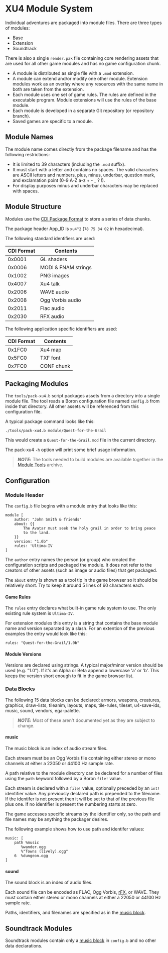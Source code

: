XU4 Module System
=================

Individual adventures are packaged into module files.
There are three types of modules:

* Base
* Extension
* Soundtrack

There is also a single `render.pak` file containing core rendering assets that
are used for all other game modules and has no game configuration chunk.

* A module is distributed as single file with a `.mod` extension.
* A module can extend and/or modify one other module.  Extension modules work
  as an overlay where any resources with the same name in both are taken from
  the extension.
* Each module uses one set of game rules.  The rules are defined in the
  executable program.  Module extensions will use the rules of the base module.
* Each module is developed in a separate Git repository (or repository branch).
* Saved games are specific to a module.


Module Names
------------

The module name comes directly from the package filename and has the following
restrictions:

* It is limited to 39 characters (including the `.mod` suffix).
* It must start with a letter and contains no spaces. The valid characters are
  ASCII letters and numbers, plus, minus, underbar, question mark, and
  exclamation point (0-9 A-Z a-z + - _ ? !).
* For display purposes minus and underbar characters may be replaced with
  spaces.


Module Structure
----------------

Modules use the [CDI Package Format] to store a series of data chunks.

The package header App_ID is `xu4^2` (`78 75 34 02` in hexadecimal).

The following standard identifiers are used:

CDI Format | Contents
-----------|-------------------
0x0001     | GL shaders
0x0006     | MODI & FNAM strings
0x1002     | PNG images
0x4007     | Xu4 talk
0x2006     | WAVE audio
0x2008     | Ogg Vorbis audio
0x2011     | Flac audio
0x2030     | RFX audio

The following application specific identifiers are used:

CDI Format | Contents
-----------|-----------
0x1FC0     | Xu4 map
0x5FC0     | TXF font
0x7FC0     | CONF chunk


Packaging Modules
-----------------

The `tools/pack-xu4.b` script packages assets from a directory into a single
module file.  The tool reads a Boron configuration file named `config.b` from
inside that directory.  All other assets will be referenced from this
configuration file.

A typical package command looks like this:

    ./tools/pack-xu4.b module/Quest-for-the-Grail

This would create a `Quest-for-the-Grail.mod` file in the current directory.

The pack-xu4 `-h` option will print some brief usage information.

> **_NOTE_:** The tools needed to build modules are available together in the
[Module Tools] archive.


Configuration
-------------

### Module Header

The `config.b` file begins with a module entry that looks like this:

```
module [
    author: "John Smith & friends"
    about: {{
        The Avatar must seek the holy grail in order to bring peace
        to the land.
    }}
    version: "1.0b"
    rules: 'Ultima-IV
]
```

The `author` entry names the person (or group) who created the configuration
scripts and packaged the module.  It does not refer to the creators of other
assets (such as image or audio files) that get packaged.

The `about` entry is shown as a tool tip in the game browser so it should
be relatively short.  Try to keep it around 5 lines of 60 characters each.

#### Game Rules

The `rules` entry declares what built-in game rule system to use.
The only existing rule system is `Ultima-IV`.

For extension modules this entry is a string that contains the base
module name and version separated by a slash.  For an extention of the
previous examples the entry would look like this:

    rules: "Quest-for-the-Grail/1.0b"

#### Module Versions

Versions are declared using strings.  A typical major/minor version should
be used (e.g. "1.0").  If it's an Alpha or Beta append a lowercase 'a' or 'b'.
This keeps the version short enough to fit in the game browser list.


### Data Blocks

The following 15 data blocks can be declared: armors, weapons, creatures,
graphics, draw-lists, tileanim, layouts, maps, tile-rules, tileset,
u4-save-ids, music, sound, vendors, ega-palette.

> **_NOTE_:** Most of these aren't documented yet as they are subject to change.


#### music

The music block is an index of audio stream files.

Each stream must be an Ogg Vorbis file containing either stereo or mono
channels at either a 22050 or 44100 Hz sample rate.

A path relative to the module directory can be declared for a number of files
using the `path` keyword followed by a Boron `file!` value.

Each stream is declared with a `file!` value, optionally preceded by an
`int!` identifier value.  Any previously declared path is prepended to the
filename.  If the identifer is not present then it will be set to that of
the previous file plus one.  If no identifier is present the numbering starts
at zero.

The game accesses specific streams by the identifier only, so the path and
file names may be anything the packager desires.

The following example shows how to use path and identifer values:

    music: [
        path %music
           %wander.ogg
           %"Towns (lively).ogg"
        6  %dungeon.ogg
    ]


#### sound

The sound block is an index of audio files.

Each sound file can be encoded as FLAC, Ogg Vorbis, [rFX], or WAVE.
They must contain either stereo or mono channels at either a 22050 or
44100 Hz sample rate.

Paths, identifiers, and filenames are specified as in the [music block](#music).


Soundtrack Modules
------------------

Soundtrack modules contain only a [music block](#music) in `config.b` and
no other data declarations.


[CDI Package Format]: https://urlan.sourceforge.net/cdi-spec.html
[Module Tools]: https://xu4.sourceforge.net/download.php#devel
[rFX]: https://raylibtech.itch.io/rfxgen
